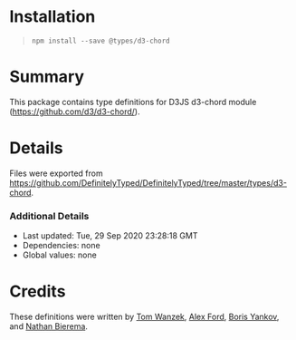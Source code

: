 # Installation
> `npm install --save @types/d3-chord`

# Summary
This package contains type definitions for D3JS d3-chord module (https://github.com/d3/d3-chord/).

# Details
Files were exported from https://github.com/DefinitelyTyped/DefinitelyTyped/tree/master/types/d3-chord.

### Additional Details
 * Last updated: Tue, 29 Sep 2020 23:28:18 GMT
 * Dependencies: none
 * Global values: none

# Credits
These definitions were written by [Tom Wanzek](https://github.com/tomwanzek), [Alex Ford](https://github.com/gustavderdrache), [Boris Yankov](https://github.com/borisyankov), and [Nathan Bierema](https://github.com/Methuselah96).
